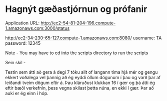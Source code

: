 # Hagnýt gæðastjórnun og prófanir
Application URL:
http://ec2-54-81-204-196.compute-1.amazonaws.com:3000/status

http://ec2-34-230-65-127.compute-1.amazonaws.com:8080/
username: TA
password: 12345

Note - You may have to cd into the scripts directory to run the scripts

Sein skil -

Testin sem átti að gera á degi 7 tóku allt of langann tíma hjá mér og gengu ekkert voðalega vel
þannig að ég eyddi öllum dögunum í þau og varð þar af leiðandi tveim dögum eftir á.
Þau kláruðust klukkan 16 í gær og þá átti ég eftir bæði verkefnin, þess vegna skilast þetta
núna, en ekki í gær. Þar að auki er ég einn í hóp. 

